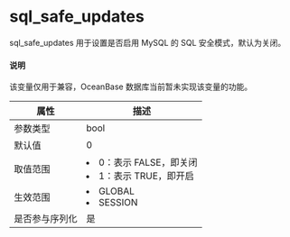 # sql_safe_updates

sql_safe_updates 用于设置是否启用 MySQL 的 SQL 安全模式，默认为关闭。

  <main id="notice" type='explain'>
    <h4>说明</h4>
    <p>该变量仅用于兼容，OceanBase 数据库当前暂未实现该变量的功能。</p>
  </main>

| **属性**  |                                                          **描述**                                                          |
|---------|--------------------------------------------------------------------------------------------------------------------------|
| 参数类型    | bool                                  |
| 默认值     | 0                                     |
| 取值范围    | <li> 0：表示 FALSE，即关闭   <li> 1：表示 TRUE，即开启    |
| 生效范围    | <li> GLOBAL   <li> SESSION                  |
| 是否参与序列化 | 是                                     |
